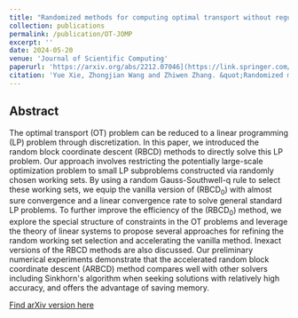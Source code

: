 ```yaml
---
title: "Randomized methods for computing optimal transport without regularization and their convergence analysis"
collection: publications
permalink: /publication/OT-JOMP
excerpt: ''
date: 2024-05-20
venue: 'Journal of Scientific Computing'
paperurl: 'https://arxiv.org/abs/2212.07046](https://link.springer.com/article/10.1007/s10915-024-02570-w'
citation: 'Yue Xie, Zhongjian Wang and Zhiwen Zhang. &quot;Randomized methods for computing optimal transport without regularization and their convergence analysis.&quot; <i>Journal of Scientific Computing</i>.'
---
```

## Abstract

The optimal transport (OT) problem can be reduced to a linear programming (LP) problem through discretization. In this paper, we introduced the random block coordinate descent (RBCD) methods to directly solve this LP problem. Our approach involves restricting the potentially large-scale optimization problem to small LP subproblems constructed via randomly chosen working sets. By using a random Gauss-Southwell-q rule to select these working sets, we equip the vanilla version of (RBCD$_0$) with almost sure convergence and a linear convergence rate to solve general standard LP problems. To further improve the efficiency of the (RBCD$_0$) method, we explore the special structure of constraints in the OT problems and leverage the theory of linear systems to propose several approaches for refining the random working set selection and accelerating the vanilla method. Inexact versions of the RBCD methods are also discussed. Our preliminary numerical experiments demonstrate that the accelerated random block coordinate descent (ARBCD) method compares well with other solvers including Sinkhorn's algorithm when seeking solutions with relatively high accuracy, and offers the advantage of saving memory.

[Find arXiv version here](https://arxiv.org/abs/2212.07046)
